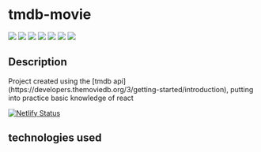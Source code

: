 # tmdb-movie

<p>
<img src="https://img.shields.io/badge/Vite-v3.0-blue" />
<img src="https://img.shields.io/badge/React-v18.2.0-blue" />
<img src="https://img.shields.io/badge/axios-v0.27.2-green" />
<img src="https://img.shields.io/badge/react--router--dom-v6.3.0-lightgrey" />
<img src="https://img.shields.io/badge/react--player-v2.10.1-red" />
<img src="https://img.shields.io/badge/react--icons-v4.4.0-green" />
<img src="https://img.shields.io/badge/tailwindcss-v3.1.6-blue" />
</p>




## Description

<p>
Project created using the [tmdb api](https://developers.themoviedb.org/3/getting-started/introduction), putting into practice basic knowledge of react
</p>

[![Netlify Status](https://api.netlify.com/api/v1/badges/f2fef515-52d5-4fc1-b50c-831a6e5d421c/deploy-status)](https://app.netlify.com/sites/tmdb-movies-react05/deploys)

## technologies used

